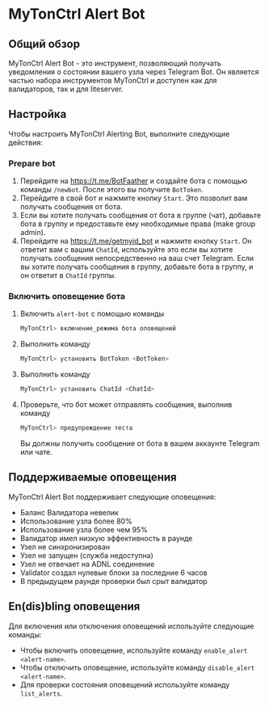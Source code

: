 # MyTonCtrl Alert Bot

## Общий обзор

MyTonCtrl Alert Bot - это инструмент, позволяющий получать уведомления о состоянии вашего узла через Telegram Bot.
Он является частью набора инструментов MyTonCtrl и доступен как для валидаторов, так и для liteserver.

## Настройка

Чтобы настроить MyTonCtrl Alerting Bot, выполните следующие действия:

### Prepare bot

1. Перейдите на https://t.me/BotFaather и создайте бота с помощью команды `/newbot`. После этого вы получите `BotToken`.
2. Перейдите в свой бот и нажмите кнопку `Start`. Это позволит вам получать сообщения от бота.
3. Если вы хотите получать сообщения от бота в группе (чат), добавьте бота в группу и предоставьте ему необходимые права (make group admin).
4. Перейдите на https://t.me/getmyid_bot и нажмите кнопку `Start`. Он ответит вам с вашим `ChatId`, используйте это если вы хотите получать сообщения непосредственно на ваш счет Telegram.
   Если вы хотите получать сообщения в группу, добавьте бота в группу, и он ответит в `ChatId` группы.

### Включить оповещение бота

1. Включить `alert-bot` с помощью команды

   ```bash
   MyTonCtrl> включение_режима бота оповещений
   ```

2. Выполнить команду

   ```bash
   MyTonCtrl> установить BotToken <BotToken>
   ```

3. Выполнить команду

   ```bash
   MyTonCtrl> установить ChatId <ChatId>
   ```

4. Проверьте, что бот может отправлять сообщения, выполнив команду

   ```bash
   MyTonCtrl> предупреждение теста
   ```

   Вы должны получить сообщение от бота в вашем аккаунте Telegram или чате.

## Поддерживаемые оповещения

MyTonCtrl Alert Bot поддерживает следующие оповещения:

- Баланс Валидатора невелик
- Использование узла более 80%
- Использование узла более чем 95%
- Валидатор имел низкую эффективность в раунде
- Узел не синхронизирован
- Узел не запущен (служба недоступна)
- Узел не отвечает на ADNL соединение
- Validator создал нулевые блоки за последние 6 часов
- В предыдущем раунде проверки был срыт валидатор

## En(dis)bling оповещения

Для включения или отключения оповещений используйте следующие команды:

- Чтобы включить оповещение, используйте команду `enable_alert <alert-name>`.
- Чтобы отключить оповещение, используйте команду `disable_alert <alert-name>`.
- Для проверки состояния оповещений используйте команду `list_alerts`.
